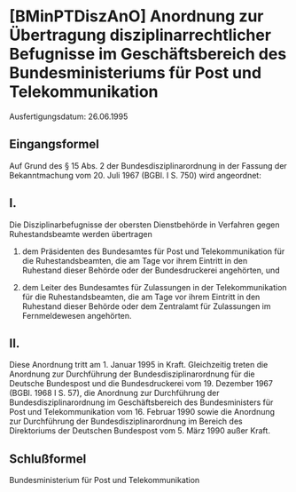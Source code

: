 # [BMinPTDiszAnO] Anordnung zur Übertragung disziplinarrechtlicher Befugnisse im Geschäftsbereich des Bundesministeriums für Post und Telekommunikation

Ausfertigungsdatum: 26.06.1995

 

## Eingangsformel

Auf Grund des § 15 Abs. 2 der Bundesdisziplinarordnung in der Fassung der Bekanntmachung vom 20. Juli 1967 (BGBl. I S. 750) wird angeordnet:


## I.

Die Disziplinarbefugnisse der obersten Dienstbehörde in Verfahren gegen Ruhestandsbeamte werden übertragen

1. dem Präsidenten des Bundesamtes für Post und Telekommunikation für die Ruhestandsbeamten, die am Tage vor ihrem Eintritt in den Ruhestand dieser Behörde oder der Bundesdruckerei angehörten, und

2. dem Leiter des Bundesamtes für Zulassungen in der Telekommunikation für die Ruhestandsbeamten, die am Tage vor ihrem Eintritt in den Ruhestand dieser Behörde oder dem Zentralamt für Zulassungen im Fernmeldewesen angehörten.


## II.

Diese Anordnung tritt am 1. Januar 1995 in Kraft. Gleichzeitig treten die Anordnung zur Durchführung der Bundesdisziplinarordnung für die Deutsche Bundespost und die Bundesdruckerei vom 19. Dezember 1967 (BGBl. 1968 I S. 57), die Anordnung zur Durchführung der Bundesdisziplinarordnung im Geschäftsbereich des Bundesministers für Post und Telekommunikation vom 16. Februar 1990 sowie die Anordnung zur Durchführung der Bundesdisziplinarordnung im Bereich des Direktoriums der Deutschen Bundespost vom 5. März 1990 außer Kraft.


## Schlußformel

Bundesministerium für Post und Telekommunikation
